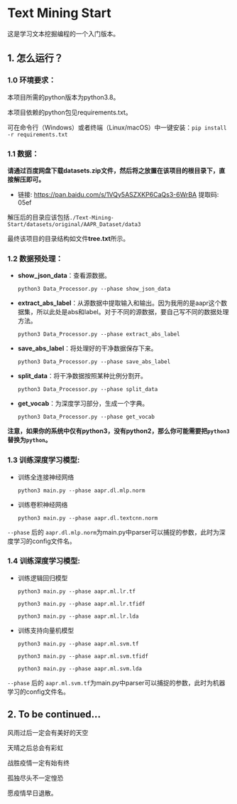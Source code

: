 # Text Mining Start
这是学习文本挖掘编程的一个入门版本。

## 1. 怎么运行？

### 1.0 环境要求：

本项目所需的python版本为python3.8。

本项目依赖的python包见requirements.txt。

可在命令行（Windows）或者终端（Linux/macOS）中一键安装：`pip install -r requirements.txt`

### 1.1 数据：

**请通过百度网盘下载datasets.zip文件，然后将之放置在该项目的根目录下，直接解压即可。**

* 链接: https://pan.baidu.com/s/1VQy5ASZXKP6CaQs3-6WrBA 提取码: 05ef

解压后的目录应该包括`./Text-Mining-Start/datasets/original/AAPR_Dataset/data3`

最终该项目的目录结构如文件**tree.txt**所示。

### 1.2 数据预处理：
* **show_json_data**：查看源数据。

    `python3 Data_Processor.py --phase show_json_data`

* **extract_abs_label**：从源数据中提取输入和输出。因为我用的是aapr这个数据集，所以此处是abs和label。对于不同的源数据，要自己写不同的数据处理方法。

    `python3 Data_Processor.py --phase extract_abs_label`

* **save_abs_label**：将处理好的干净数据保存下来。

    `python3 Data_Processor.py --phase save_abs_label`

* **split_data**：将干净数据按照某种比例分割开。

    `python3 Data_Processor.py --phase split_data`

* **get_vocab**：为深度学习部分，生成一个字典。

    `python3 Data_Processor.py --phase get_vocab`

**注意，如果你的系统中仅有python3，没有python2，那么你可能需要把`python3`替换为`python`。**

### 1.3 训练深度学习模型:

* 训练全连接神经网络

    `python3 main.py --phase aapr.dl.mlp.norm`

* 训练卷积神经网络

    `python3 main.py --phase aapr.dl.textcnn.norm`

`--phase` 后的 `aapr.dl.mlp.norm`为main.py中parser可以捕捉的参数，此时为深度学习的config文件名。 

### 1.4 训练深度学习模型:

* 训练逻辑回归模型

    `python3 main.py --phase aapr.ml.lr.tf`

    `python3 main.py --phase aapr.ml.lr.tfidf`

    `python3 main.py --phase aapr.ml.lr.lda`

* 训练支持向量机模型

    `python3 main.py --phase aapr.ml.svm.tf`

    `python3 main.py --phase aapr.ml.svm.tfidf`

    `python3 main.py --phase aapr.ml.svm.lda`

`--phase` 后的 `aapr.ml.svm.tf`为main.py中parser可以捕捉的参数，此时为机器学习的config文件名。


## 2. To be continued...

风雨过后一定会有美好的天空

天晴之后总会有彩虹

战胜疫情一定有始有终

孤独尽头不一定惶恐

愿疫情早日退散。